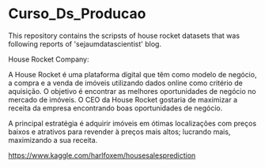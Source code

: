 # Curso_Ds_Producao
This repository contains the scripsts of house rocket datasets that was following reports of 'sejaumdatascientist' blog.


House Rocket Company:

A House Rocket é uma plataforma digital que têm como modelo de negócio, a compra e a venda de imóveis utilizando dados online como critério de aquisição. O objetivo é encontrar as melhores oportunidades de negócio no mercado de imóveis. O CEO da House Rocket gostaria de maximizar a receita da empresa encontrando boas oportunidades de negócio.

A principal estratégia é adquirir imóveis em ótimas localizações com preços baixos e atrativos para revender à preços mais altos; lucrando mais, maximizando a sua receita.

https://www.kaggle.com/harlfoxem/housesalesprediction
